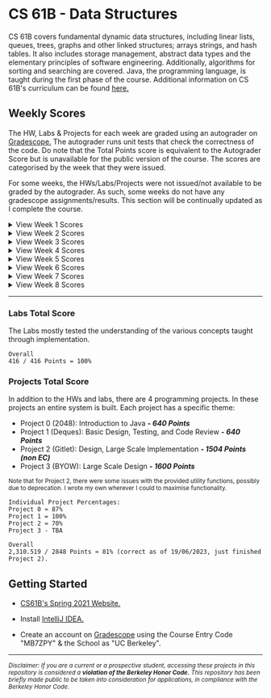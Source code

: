 # CS 61B - Data Structures
CS 61B covers fundamental dynamic data structures, including linear lists, queues, trees, graphs and other linked structures; arrays strings, and hash tables. It also includes storage management, abstract data types and the elementary principles of software engineering. Additionally, algorithms for sorting and searching are covered. Java, the programming language, is taught during the first phase of the course. Additional information on CS 61B's curriculum can be found [here.](https://www2.eecs.berkeley.edu/Courses/CS61B/)

## Weekly Scores
The HW, Labs & Projects for each week are graded using an autograder on [Gradescope.](https://www.gradescope.com/) The autograder runs unit tests that check the correctness of the code. Do note that the Total Points score is equivalent to the Autograder Score but is unavailable for the public version of the course. The scores are categorised by the week that they were issued. 

For some weeks, the HWs/Labs/Projects were not issued/not available to be graded by the autograder. As such, some weeks do not have any gradescope assignments/results. This section will be continually updated as I complete the course.

<details>
<summary>View Week 1 Scores</summary>
<img src="https://user-images.githubusercontent.com/119602009/233248793-9b985736-6e3d-4154-89fd-2404b3f29e11.png"> </img>
</details>

<details>
<summary>View Week 2 Scores</summary>
<img src="https://user-images.githubusercontent.com/119602009/234453214-dc66248a-4ac6-48a5-a0cf-88c19a92a884.png"> </img>
</details>

<details>
<summary>View Week 3 Scores</summary>
<img src="https://user-images.githubusercontent.com/119602009/236735913-deec4b6c-c2d0-4bc6-b3a6-b55bbb04a81d.png"> </img>
</details>

<details>
<summary>View Week 4 Scores</summary>
<img src="https://user-images.githubusercontent.com/119602009/236735919-d8cf5ae3-3700-43d3-b3b7-fa8663c8d8f7.png"> </img>
</details>

<details>
<summary>View Week 5 Scores</summary>
<img src="https://github.com/omcodedthis/CS61B/assets/119602009/837e5769-9a8d-4fd8-88b2-2f28f32c66f1"> </img>
</details>

<details>
<summary>View Week 6 Scores</summary>
<img src="https://github.com/omcodedthis/CS61B/assets/119602009/4f873a85-83c2-402a-b880-2c9649a7df9f"> </img>
</details>

<details>
<summary>View Week 7 Scores</summary>
<img src="https://github.com/omcodedthis/CS61B/assets/119602009/5eeaa436-fb49-4bc6-9289-7cf8eafdd0e8"> </img>
</details>

<details>
<summary>View Week 8 Scores</summary>
<img src="https://github.com/omcodedthis/CS61B/assets/119602009/c42e6def-0d2a-4256-bb8c-d7ec4710d3c7"> </img>
</details>

------------------------------------------------------------------------------------------------------------------------------------------------------------------------------------------------------------------------------

### Labs Total Score
The Labs mostly tested the understanding of the various concepts taught through implementation.
```
Overall
416 / 416 Points = 100%
```

### Projects Total Score
In addition to the HWs and labs, there are 4 programming projects. In these projects an entire system is built. Each project has a specific theme:

* Project 0 (2048): Introduction to Java  ***- 640 Points***
* Project 1 (Deques): Basic Design, Testing, and Code Review  ***- 640 Points***
* Project 2 (Gitlet): Design, Large Scale Implementation  ***- 1504 Points (non EC)***
* Project 3 (BYOW): Large Scale Design  ***- 1600 Points***

<sub> Note that for Project 2, there were some issues with the provided utility functions, possibly due to deprecation. I wrote my own wherever I could to maximise functionality. </sub>
```
Individual Project Percentages:
Project 0 ≈ 87%
Project 1 = 100%
Project 2 ≈ 70%
Project 3 - TBA

Overall
2,310.519 / 2848 Points ≈ 81% (correct as of 19/06/2023, just finished Project 2).
```


## Getting Started

* [CS61B's Spring 2021 Website.](https://sp21.datastructur.es/)

* Install [IntelliJ IDEA.](https://www.jetbrains.com/idea/)

* Create an account on [Gradescope](https://www.gradescope.com/) using the Course Entry Code "MB7ZPY" & the School as "UC Berkeley".
-----------------------------------------------------------------------------------------------------------------------------------------------------------------------
<sub>*Disclaimer: If you are a current or a prospective student, accessing these projects in this repository is considered a ***violation of the Berkeley Honor Code.*** This repository has been briefly made public to be taken into consideration for applications, in compliance with the Berkeley Honor Code.*<sub/>
